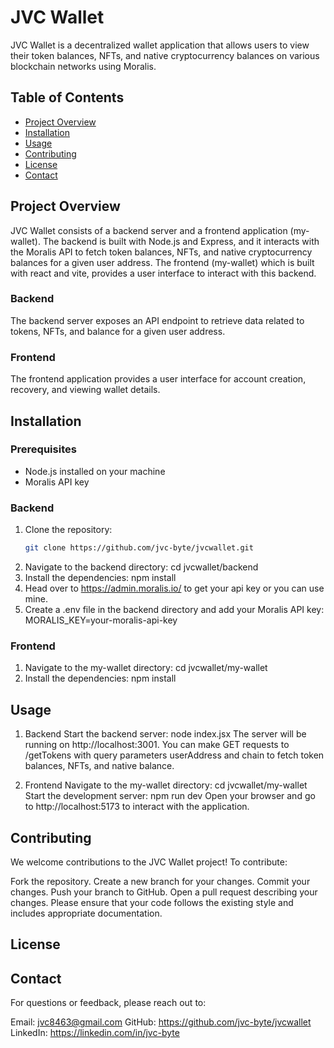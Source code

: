 # JVC Wallet

JVC Wallet is a decentralized wallet application that allows users to view their token balances, NFTs, and native cryptocurrency balances on various blockchain networks using Moralis.

## Table of Contents

- [Project Overview](#project-overview)
- [Installation](#installation)
- [Usage](#usage)
- [Contributing](#contributing)
- [License](#license)
- [Contact](#contact)

## Project Overview

JVC Wallet consists of a backend server and a frontend application (my-wallet). The backend is built with Node.js and Express, and it interacts with the Moralis API to fetch token balances, NFTs, and native cryptocurrency balances for a given user address. The frontend (my-wallet) which is built with react and vite, provides a user interface to interact with this backend.

### Backend

The backend server exposes an API endpoint to retrieve data related to tokens, NFTs, and balance for a given user address.

### Frontend

The frontend application provides a user interface for account creation, recovery, and viewing wallet details.

## Installation

### Prerequisites

- Node.js installed on your machine
- Moralis API key

### Backend

1. Clone the repository:
   ```bash
   git clone https://github.com/jvc-byte/jvcwallet.git
2. Navigate to the backend directory:
cd jvcwallet/backend
3. Install the dependencies:
npm install
4. Head over to https://admin.moralis.io/ to get your api key or you can use mine.
5. Create a .env file in the backend directory and add your Moralis API key:
MORALIS_KEY=your-moralis-api-key

### Frontend

1. Navigate to the my-wallet directory:
cd jvcwallet/my-wallet
2. Install the dependencies:
npm install

## Usage

1. Backend
Start the backend server:
node index.jsx
The server will be running on http://localhost:3001.
You can make GET requests to /getTokens with query parameters userAddress and chain to fetch token balances, NFTs, and native balance.

2. Frontend
Navigate to the my-wallet directory:
cd jvcwallet/my-wallet
Start the development server:
npm run dev
Open your browser and go to http://localhost:5173 to interact with the application.

## Contributing
We welcome contributions to the JVC Wallet project! To contribute:

Fork the repository.
Create a new branch for your changes.
Commit your changes.
Push your branch to GitHub.
Open a pull request describing your changes.
Please ensure that your code follows the existing style and includes appropriate documentation.

## License


## Contact
For questions or feedback, please reach out to:

Email: jvc8463@gmail.com
GitHub: https://github.com/jvc-byte/jvcwallet
LinkedIn: https://linkedin.com/in/jvc-byte
